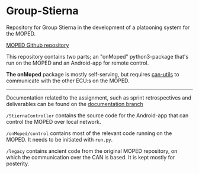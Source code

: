 # Group-Stierna
Repository for Group Stierna in the development of a platooning system for the MOPED.

[MOPED Github repository](https://github.com/sics-sse/moped)

This repository contains two parts; an "onMoped" python3-package that's run on the MOPED and an Android-app for remote control. 

**The onMoped** package is mostly self-serving, but requires [can-utils](https://github.com/linux-can/can-utils) to communicate with the other ECU:s on the MOPED.

_______

Documentation related to the assignment, such as sprint retrospectives and deliverables can be found on the [documentation branch](https://github.com/petrosdeb/Group-Stierna/tree/documentation)

`/StiernaController` contains the source code for the Android-app that can control the MOPED over local network.

`/onMoped/control` contains most of the relevant code running on the MOPED. It needs to be initiated with `run.py`.

`/legacy` contains ancient code from the original MOPED repository, on which the communication over the CAN is based. It is kept mostly for posterity.

